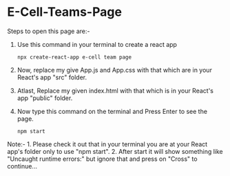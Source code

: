 # E-Cell-Teams-Page
Steps to open this page are:-
1. Use this command in your terminal to create a react app

       npx create-react-app e-cell team page
2. Now, replace my give App.js and App.css with that which are in your React's app "src" folder.
3. Atlast, Replace my given index.html with that which is in your React's app "public" folder.
4. Now type this command on the terminal and Press Enter to see the page.

       npm start

Note:- 1. Please check it out that in your terminal you are at your React app's folder only to use "npm start".
       2. After start it will show something like "Uncaught runtime errors:" but ignore that and press on "Cross" to continue...
       
